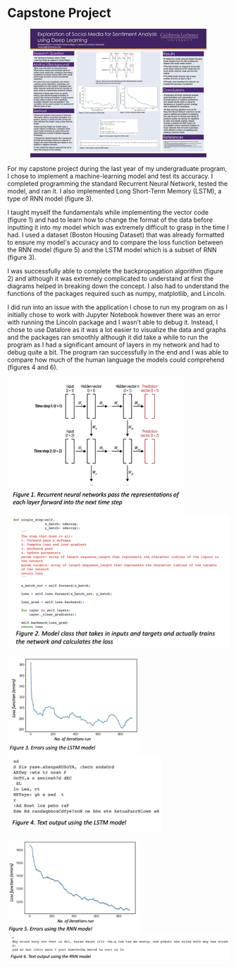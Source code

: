 # Capstone Project

<center><img src="Files/img/CapstonePoster.png" style="width:400px;"></center>

For my capstone project during the last year of my undergraduate program, I chose to implement a machine-learning model and test its accuracy.
I completed programming the standard Recurrent Neural Network, tested the model, and ran it. I also implemented Long Short-Term Memory (LSTM), a type of RNN model (figure 3).

I taught myself the fundamentals while implementing the vector code (figure 1) and had to learn how to change the format of the data before inputting it into my model which was extremely difficult to grasp in the time I had. I used a dataset (Boston Housing Dataset) that was already formatted to ensure my model's accuracy and to compare the loss function between the RNN model (figure 5) and the LSTM model which is a subset of RNN (figure 3).

I was successfully able to complete the backpropagation algorithm (figure 2) and although it was extremely complicated to understand at first the diagrams helped in breaking down the concept. I also had to understand the functions of the packages required such as numpy, matplotlib, and Lincoln.

I did run into an issue with the application I chose to run my program on as I initially chose to work with Jupyter Notebook however there was an error with running the Lincoln package and I wasn’t able to debug it. Instead, I chose to use Datalore as it was a lot easier to visualize the data and graphs and the packages ran smoothly although it did take a while to run the program as I had a significant amount of layers in my network and had to debug quite a bit. The program ran successfully in the end and I was able to compare how much of the human language the models could comprehend (figures 4 and 6).

<img src="Files/img/fig 1.png" style="width:400px;"> <img src="Files/img/fig 2.png" style="width:550px;">

<img src="Files/img/fig 3.png" style="width:300px;"> <img src="Files/img/fig 4.png" style="width:350px;">

<img src="Files/img/fig 5.png" style="width:300px;"> <img src="Files/img/fig 6.png" style="width:600px;">
